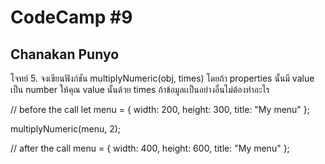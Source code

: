 # CodeCamp #9
## Chanakan Punyo 
โจทย์
5. จงเขียนฟังก์ชัน multiplyNumeric(obj, times) โดยถ้า properties นั้นมี value เป็น number ให้คุณ value นั้นด้วย times ถ้าข้อมูลเเป็นอย่างอื่นไม่ต้องทำอะไร

// before the call
let menu = {
  width: 200,
  height: 300,
  title: "My menu"
};

multiplyNumeric(menu, 2);

// after the call
menu = {
  width: 400,
  height: 600,
  title: "My menu"
};
